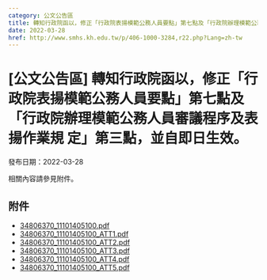```yaml
---
category: 公文公告區
title: 轉知行政院函以，修正「行政院表揚模範公務人員要點」第七點及「行政院辦理模範公務人員審議程序及表揚作業規 定」第三點，並自即日生效。
date: 2022-03-28
href: http://www.smhs.kh.edu.tw/p/406-1000-3284,r22.php?Lang=zh-tw
---
```


# [公文公告區] 轉知行政院函以，修正「行政院表揚模範公務人員要點」第七點及「行政院辦理模範公務人員審議程序及表揚作業規 定」第三點，並自即日生效。

發布日期：2022-03-28

相關內容請參見附件。

## 附件

- [34806370_11101405100.pdf](https://www.smhs.kh.edu.tw/var/file/0/1000/attach/83/pta_3042_18926_50920.pdf)
- [34806370_11101405100_ATT1.pdf](https://www.smhs.kh.edu.tw/var/file/0/1000/attach/83/pta_3043_9159429_50920.pdf)
- [34806370_11101405100_ATT2.pdf](https://www.smhs.kh.edu.tw/var/file/0/1000/attach/83/pta_3044_7616581_50920.pdf)
- [34806370_11101405100_ATT3.pdf](https://www.smhs.kh.edu.tw/var/file/0/1000/attach/83/pta_3045_195592_50920.pdf)
- [34806370_11101405100_ATT4.pdf](https://www.smhs.kh.edu.tw/var/file/0/1000/attach/83/pta_3046_9304213_50920.pdf)
- [34806370_11101405100_ATT5.pdf](https://www.smhs.kh.edu.tw/var/file/0/1000/attach/83/pta_3047_3190285_50920.pdf)

